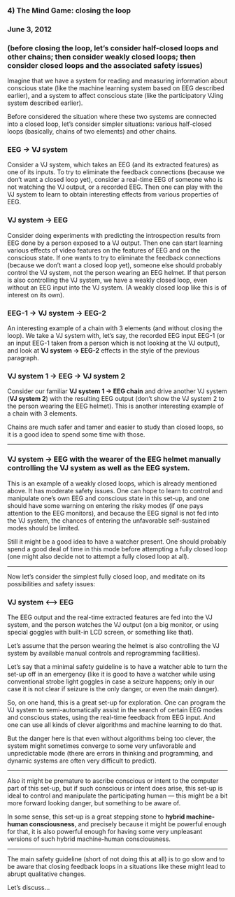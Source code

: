 ### 4) The Mind Game: closing the loop

### June 3, 2012

### (before closing the loop, let’s consider half-closed loops and other chains; then consider weakly closed loops; then consider closed loops and the associated safety issues)

Imagine that we have a system for reading and measuring information about conscious state (like the machine learning system based on EEG described earlier), and a system to affect conscious state (like the participatory VJing system described earlier).

Before considered the situation where these two systems are connected into a closed loop, let’s consider simpler situations: various half-closed loops (basically, chains of two elements) and other chains.

### EEG -> VJ system

Consider a VJ system, which takes an EEG (and its extracted features) as one of its inputs. To try to eliminate the feedback connections (because we don’t want a closed loop yet), consider a real-time EEG of someone who is not watching the VJ output, or a recorded EEG. Then one can play with the VJ system to learn to obtain interesting effects from various properties of EEG.

### VJ system -> EEG

Consider doing experiments with predicting the introspection results from EEG done by a person exposed to a VJ output. Then one can start learning various effects of video features on the features of EEG and on the conscious state. If one wants to try to eliminate the feedback connections (because we don’t want a closed loop yet), someone else should probably control the VJ system, not the person wearing an EEG helmet. If that person is also controlling the VJ system, we have a weakly closed loop, even without an EEG input into the VJ system. (A weakly closed loop like this is of interest on its own).

### EEG-1 -> VJ system -> EEG-2

An interesting example of a chain with 3 elements (and without closing the loop). We take a VJ system with, let’s say, the recorded EEG input EEG-1 
(or an input EEG-1 taken from a person which is not looking at the VJ output), and look at **VJ system -> EEG-2** effects in the style of the previous paragraph.

### VJ system 1 -> EEG -> VJ system 2

Consider our familiar **VJ system 1 -> EEG chain** and drive another VJ system (**VJ system 2**) with the resulting EEG output (don’t show the VJ system 2 to the person wearing the EEG helmet). This is another interesting example of a chain with 3 elements.

Chains are much safer and tamer and easier to study than closed loops, so it is a good idea to spend some time with those.

***

### VJ system -> EEG with the wearer of the EEG helmet manually controlling the VJ system as well as the EEG system.

This is an example of a weakly closed loops, which is already mentioned above. It has moderate safety issues. One can hope to learn to control and manipulate one’s own EEG and conscious state in this set-up, and one should have some warning on entering the risky modes (if one pays attention to the EEG monitors), and because the EEG signal is not fed into the VJ system, the chances of entering the unfavorable self-sustained modes should be limited.

Still it might be a good idea to have a watcher present. One should probably spend a good deal of time in this mode before attempting a fully closed loop (one might also decide not to attempt a fully closed loop at all).

***

Now let’s consider the simplest fully closed loop, and meditate on its possibilities and safety issues:

### VJ system <—-> EEG

The EEG output and the real-time extracted features are fed into the VJ system, and the person watches the VJ output (on a big monitor, or using special goggles with built-in LCD screen, or something like that).

Let’s assume that the person wearing the helmet is also controlling the VJ system by available manual controls and reprogramming facilities).

Let’s say that a minimal safety guideline is to have a watcher able to turn the set-up off in an emergency (like it is good to have a watcher while using conventional strobe light goggles in case a seizure happens; only in our case it is not clear if seizure is the only danger, or even the main danger).

So, on one hand, this is a great set-up for exploration. One can program the VJ system to semi-automatically assist in the search of certain EEG modes and conscious states, using the real-time feedback from EEG input. And one can use all kinds of clever algorithms and machine learning to do that.

But the danger here is that even without algorithms being too clever, the system might sometimes converge to some very unfavorable and unpredictable mode (there are errors in thinking and programming, and dynamic systems are often very difficult to predict).

***

Also it might be premature to ascribe conscious or intent to the computer part of this set-up, but if such conscious or intent does arise, this set-up is ideal to control and manipulate the participating human — this might be a bit more forward looking danger, but something to be aware of.

In some sense, this set-up is a great stepping stone to **hybrid machine-human consciousness**, and precisely because it might be powerful enough for that, it is also powerful enough for having some very unpleasant versions of such hybrid machine-human consciousness.

***

The main safety guideline (short of not doing this at all) is to go slow and to be aware that closing feedback loops in a situations like these might lead to abrupt qualitative changes.

Let’s discuss…
